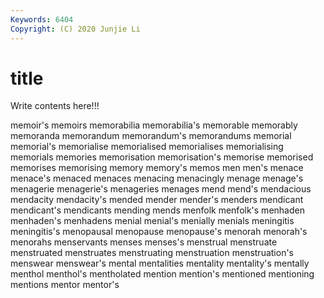 ```yaml
---
Keywords: 6404
Copyright: (C) 2020 Junjie Li
---
```


# title

Write contents here!!!

memoir's 
memoirs 
memorabilia
memorabilia's 
memorable 
memorably 
memoranda 
memorandum 
memorandum's 
memorandums 
memorial 
memorial's 
memorialise
memorialised 
memorialises 
memorialising 
memorials 
memories 
memorisation 
memorisation's 
memorise 
memorised 
memorises
memorising 
memory 
memory's 
memos 
men 
men's 
menace 
menace's 
menaced 
menaces
menacing 
menacingly 
menage 
menage's 
menagerie 
menagerie's 
menageries 
menages 
mend 
mend's
mendacious 
mendacity 
mendacity's 
mended 
mender 
mender's 
menders 
mendicant 
mendicant's 
mendicants
mending 
mends 
menfolk 
menfolk's 
menhaden 
menhaden's 
menhadens 
menial 
menial's 
menially
menials 
meningitis 
meningitis's 
menopausal 
menopause 
menopause's 
menorah 
menorah's 
menorahs 
menservants
menses 
menses's 
menstrual 
menstruate 
menstruated 
menstruates 
menstruating 
menstruation 
menstruation's 
menswear
menswear's 
mental 
mentalities 
mentality 
mentality's 
mentally 
menthol 
menthol's 
mentholated 
mention
mention's 
mentioned 
mentioning 
mentions 
mentor 
mentor's 
